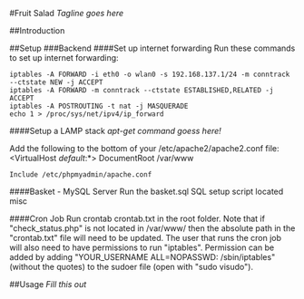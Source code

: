 #Fruit Salad
*Tagline goes here*

##Introduction

##Setup
###Backend
####Set up internet forwarding
Run these commands to set up internet forwarding:

    iptables -A FORWARD -i eth0 -o wlan0 -s 192.168.137.1/24 -m conntrack --ctstate NEW -j ACCEPT
    iptables -A FORWARD -m conntrack --ctstate ESTABLISHED,RELATED -j ACCEPT
    iptables -A POSTROUTING -t nat -j MASQUERADE
    echo 1 > /proc/sys/net/ipv4/ip_forward

####Setup a LAMP stack 
*apt-get command goess here!*

Add the following to the bottom of your /etc/apache2/apache2.conf file:
    <VirtualHost _default_:*>
        DocumentRoot /var/www
    </VirtualHost>

    Include /etc/phpmyadmin/apache.conf


####Basket - MySQL Server
Run the basket.sql SQL setup script located misc

####Cron Job
Run crontab crontab.txt in the root folder. Note that if "check_status.php" is not located in /var/www/ then the absolute path in the "crontab.txt" file will need to be updated. The user that runs the cron job will also need to have permissions to run "iptables". Permission can be added by adding "YOUR_USERNAME ALL=NOPASSWD: /sbin/iptables" (without the quotes) to the sudoer file (open with "sudo visudo").

##Usage
*Fill this out*
